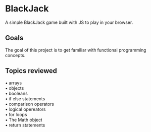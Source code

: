 # BlackJack
A simple BlackJack game built with JS to play in your browser.

## Goals
The goal of this project is to get familiar with functional programming concepts.

## Topics reviewed
• arrays<br>
• objects<br>
• booleans<br>
• if else statements<br>
• comparison operators<br>
• logical opereators<br>
• for loops<br>
• The Math object<br>
• return statements

